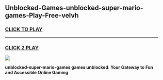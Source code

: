 
## Unblocked-Games-unblocked-super-mario-games-Play-Free-velvh
<h3>
<a href="https://premium76.site?title=unblocked-super-mario-games&ref=24M">CLICK TO PLAY</a></h3>
<hr>

<h3>
<a href="https://premium76.site?title=unblocked-super-mario-games&ref=24M">CLICK 2 PLAY</a>
  
</h3>

<a href="https://premium76.site?title=unblocked-super-mario-games&ref=24M"><img src="https://clearcache.store/games.png"></a>


**unblocked-super-mario-games games unblocked: Your Gateway to Fun and Accessible Online Gaming**
